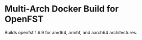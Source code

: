 # Multi-Arch Docker Build for OpenFST

Builds openfst 1.6.9 for amd64, armhf, and aarch64 architectures.
